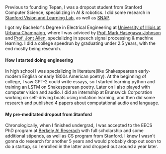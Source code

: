 
Previous to founding Tepan, I was a dropout student from Stanford Computer Science, specializing in AI & robotics. I did some research in <a href="https://svl.stanford.edu/">Stanford Vision and Learning Lab</a>, as well as <a href="https://ilwiki.stanford.edu/doku.php?id=snap-servers:snap-servers">SNAP</a>.

I got my Bachelor's Degree in Electrical Engineering at <a href="https://en.wikipedia.org/wiki/University_of_Illinois_Urbana-Champaign">University of Illiois at Urbana Champaign</a>, where I was adviced by <a href="http://www.ifp.illinois.edu/~hasegawa/">Prof. Mark Hasegawa-Johnson</a> and <a href="https://www.youtube.com/watch?v=7u7vIZMoXXo">Prof. Jont Allen</a>, specializing in speech signal processing & machine learning. I did a college speedrun by graduating under 2.5 years, with the end mostly being research.

#### How I started doing engineering

In high school I was specializing in literature(like Shakespearean early-modern English or early 1800s American poetry). At the beginning of college, I saw GPT-2 could write essays, so I started learning python and training an LSTM on Shakespearean poetry. Later on I also played with computer vision and audio. I did an internship at Brunswick Corporation working on self-driving boats using imitation learning, and then did some research and published 4 papers about computational audio and language.

#### My pre-meditated dropout from Stanford

Chronologically, when I finished undergrad, I was accepted to the EECS PhD program at <a href="https://bair.berkeley.edu/">Berkely AI Reserach</a> with full scholarship and some additional stipends, as well as CS program from Stanford. I knew I wasn't gonna do research for another 5 years and would probably drop out soon to do a startup, so I enrolled in the latter and dropped out around a year later.
